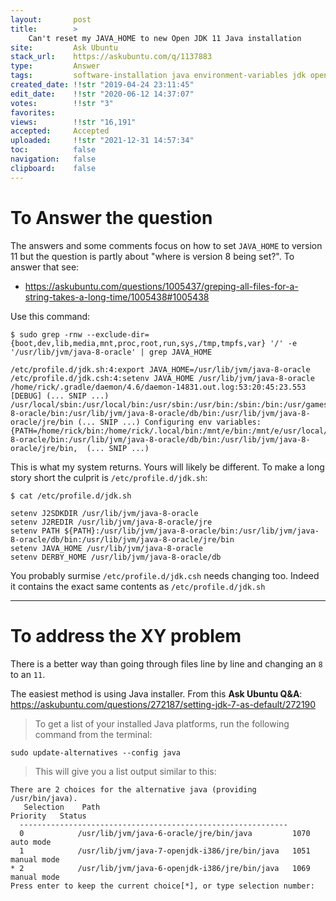 ```yaml
---
layout:       post
title:        >
    Can't reset my JAVA_HOME to new Open JDK 11 Java installation
site:         Ask Ubuntu
stack_url:    https://askubuntu.com/q/1137883
type:         Answer
tags:         software-installation java environment-variables jdk openjdk
created_date: !!str "2019-04-24 23:11:45"
edit_date:    !!str "2020-06-12 14:37:07"
votes:        !!str "3"
favorites:    
views:        !!str "16,191"
accepted:     Accepted
uploaded:     !!str "2021-12-31 14:57:34"
toc:          false
navigation:   false
clipboard:    false
---
```


# To Answer the question

The answers and some comments focus on how to set `JAVA_HOME` to version 11 but the question is partly about "where is version 8 being set?". To answer that see: 

- https://askubuntu.com/questions/1005437/greping-all-files-for-a-string-takes-a-long-time/1005438#1005438

Use this command:

``` 
$ sudo grep -rnw --exclude-dir={boot,dev,lib,media,mnt,proc,root,run,sys,/tmp,tmpfs,var} '/' -e '/usr/lib/jvm/java-8-oracle' | grep JAVA_HOME

/etc/profile.d/jdk.sh:4:export JAVA_HOME=/usr/lib/jvm/java-8-oracle
/etc/profile.d/jdk.csh:4:setenv JAVA_HOME /usr/lib/jvm/java-8-oracle
/home/rick/.gradle/daemon/4.6/daemon-14831.out.log:53:20:45:23.553 [DEBUG] (... SNIP ...) /usr/local/sbin:/usr/local/bin:/usr/sbin:/usr/bin:/sbin:/bin:/usr/games:/usr/local/games:/snap/bin:/usr/lib/jvm/java-8-oracle/bin:/usr/lib/jvm/java-8-oracle/db/bin:/usr/lib/jvm/java-8-oracle/jre/bin (... SNIP ...) Configuring env variables: {PATH=/home/rick/bin:/home/rick/.local/bin:/mnt/e/bin:/mnt/e/usr/local/bin:/usr/local/sbin:/usr/local/bin:/usr/sbin:/usr/bin:/sbin:/bin:/usr/games:/usr/local/games:/snap/bin:/usr/lib/jvm/java-8-oracle/bin:/usr/lib/jvm/java-8-oracle/db/bin:/usr/lib/jvm/java-8-oracle/jre/bin,  (... SNIP ...) 

```

This is what my system returns. Yours will likely be different. To make a long story short the culprit is `/etc/profile.d/jdk.sh`:

``` 
$ cat /etc/profile.d/jdk.sh

setenv J2SDKDIR /usr/lib/jvm/java-8-oracle
setenv J2REDIR /usr/lib/jvm/java-8-oracle/jre
setenv PATH ${PATH}:/usr/lib/jvm/java-8-oracle/bin:/usr/lib/jvm/java-8-oracle/db/bin:/usr/lib/jvm/java-8-oracle/jre/bin
setenv JAVA_HOME /usr/lib/jvm/java-8-oracle
setenv DERBY_HOME /usr/lib/jvm/java-8-oracle/db

```

You probably surmise `/etc/profile.d/jdk.csh` needs changing too. Indeed it contains the exact same contents as `/etc/profile.d/jdk.sh`


----------

# To address the XY problem

There is a better way than going through files line by line and changing an `8` to an `11`.

The easiest method is using Java installer. From this **Ask Ubuntu Q&A**: https://askubuntu.com/questions/272187/setting-jdk-7-as-default/272190



> To get a list of your installed Java platforms, run the following command from the terminal:  

``` 
sudo update-alternatives --config java

```

> This will give you a list output similar to this:  

``` 
There are 2 choices for the alternative java (providing /usr/bin/java).
   Selection    Path                                           Priority   Status
  ------------------------------------------------------------
  0            /usr/lib/jvm/java-6-oracle/jre/bin/java         1070      auto mode
  1            /usr/lib/jvm/java-7-openjdk-i386/jre/bin/java   1051      manual mode
* 2            /usr/lib/jvm/java-6-openjdk-i386/jre/bin/java   1069      manual mode
Press enter to keep the current choice[*], or type selection number: 

```



